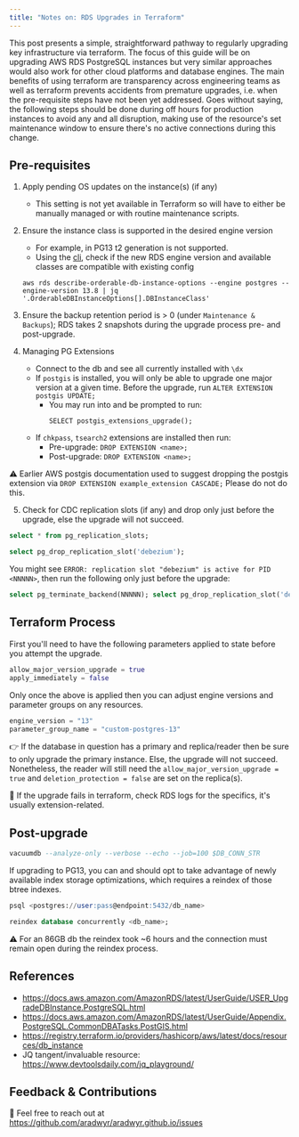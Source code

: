 ```yaml
---
title: "Notes on: RDS Upgrades in Terraform"
---
```


This post presents a simple, straightforward pathway to regularly upgrading key infrastructure via terraform. The focus of this guide will be on upgrading AWS RDS PostgreSQL instances but very similar approaches would also work for other cloud platforms and database engines. The main benefits of using terraform are transparency across engineering teams as well as terraform prevents accidents from premature upgrades, i.e. when the pre-requisite steps have not been yet addressed. Goes without saying, the following steps should be done during off hours for production instances to avoid any and all disruption, making use of the resource's set maintenance window to ensure there's no active connections during this change. 

## Pre-requisites
1. Apply pending OS updates on the instance(s) (if any)
    - This setting is not yet available in Terraform so will have to either be manually managed or with routine maintenance scripts. 
2. Ensure the instance class is supported in the desired engine version
    - For example, in PG13 t2 generation is not supported.
    - Using the [cli](https://docs.aws.amazon.com/cli/latest/reference/rds/describe-orderable-db-instance-options.html), check if the new RDS engine version and available classes are compatible with existing config

    ```shell
    aws rds describe-orderable-db-instance-options --engine postgres --engine-version 13.8 | jq '.OrderableDBInstanceOptions[].DBInstanceClass'
    ```

3. Ensure the backup retention period is > 0 (under `Maintenance & Backups`); RDS takes 2 snapshots during the upgrade process pre- and post-upgrade. 
4. Managing PG Extensions
    - Connect to the db and see all currently installed with `\dx`
    - If `postgis` is installed, you will only be able to upgrade one major version at a given time. Before the upgrade, run `ALTER EXTENSION postgis UPDATE;`
        - You may run into and be prompted to run: 
            ```
            SELECT postgis_extensions_upgrade();
            ```
    - If `chkpass`, `tsearch2` extensions are installed then run: 
        - Pre-upgrade: `DROP EXTENSION <name>;`
        - Post-upgrade: `DROP EXTENSION <name>;` 

:warning: Earlier AWS postgis documentation used to suggest dropping the postgis extension via `DROP EXTENSION example_extension CASCADE;` Please do not do this. 

5. Check for CDC replication slots (if any) and drop only just before the upgrade, else the upgrade will not succeed. 

```sql
select * from pg_replication_slots;

select pg_drop_replication_slot('debezium');
```

You might see `ERROR: replication slot "debezium" is active for PID <NNNNN>`, then run the following only just before the upgrade: 

```sql
select pg_terminate_backend(NNNNN); select pg_drop_replication_slot('debezium');
```

## Terraform Process
First you'll need to have the following parameters applied to state before you attempt the upgrade. 
```tf
allow_major_version_upgrade = true
apply_immediately = false
```

Only once the above is applied then you can adjust engine versions and parameter groups on any resources.  
```tf
engine_version = "13"
parameter_group_name = "custom-postgres-13"
```

:point_right: If the database in question has a primary and replica/reader then be sure to only upgrade the primary instance. Else, the upgrade will not succeed. Nonetheless, the reader will still need the `allow_major_version_upgrade = true` and `deletion_protection = false` are set on the replica(s). 

:memo: If the upgrade fails in terraform, check RDS logs for the specifics, it's usually extension-related.

## Post-upgrade
```sql
vacuumdb --analyze-only --verbose --echo --job=100 $DB_CONN_STR
```

If upgrading to PG13, you can and should opt to take advantage of newly available index storage optimizations, which requires a reindex of those btree indexes.

```sql
psql <postgres://user:pass@endpoint:5432/db_name>

reindex database concurrently <db_name>;
```

:warning: For an 86GB db the reindex took ~6 hours and the connection must remain open during the reindex process. 

## References
- https://docs.aws.amazon.com/AmazonRDS/latest/UserGuide/USER_UpgradeDBInstance.PostgreSQL.html 
- https://docs.aws.amazon.com/AmazonRDS/latest/UserGuide/Appendix.PostgreSQL.CommonDBATasks.PostGIS.html
- https://registry.terraform.io/providers/hashicorp/aws/latest/docs/resources/db_instance 
- JQ tangent/invaluable resource: https://www.devtoolsdaily.com/jq_playground/ 

## Feedback & Contributions
:memo: Feel free to reach out at https://github.com/aradwyr/aradwyr.github.io/issues
